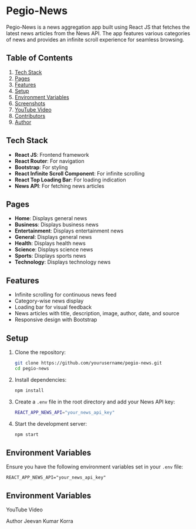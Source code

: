 # Pegio-News

Pegio-News is a news aggregation app built using React JS that fetches the latest news articles from the News API. The app features various categories of news and provides an infinite scroll experience for seamless browsing.

## Table of Contents
1. [Tech Stack](#tech-stack)
2. [Pages](#pages)
3. [Features](#features)
4. [Setup](#setup)
5. [Environment Variables](#environment-variables)
6. [Screenshots](#screenshots)
7. [YouTube Video](#youtube-video)
8. [Contributors](#contributors)
9. [Author](#author)

## Tech Stack
- **React JS**: Frontend framework
- **React Router**: For navigation
- **Bootstrap**: For styling
- **React Infinite Scroll Component**: For infinite scrolling
- **React Top Loading Bar**: For loading indication
- **News API**: For fetching news articles

## Pages
- **Home**: Displays general news
- **Business**: Displays business news
- **Entertainment**: Displays entertainment news
- **General**: Displays general news
- **Health**: Displays health news
- **Science**: Displays science news
- **Sports**: Displays sports news
- **Technology**: Displays technology news

## Features
- Infinite scrolling for continuous news feed
- Category-wise news display
- Loading bar for visual feedback
- News articles with title, description, image, author, date, and source
- Responsive design with Bootstrap

## Setup
1. Clone the repository:
    ```sh
    git clone https://github.com/yourusername/pegio-news.git
    cd pegio-news
    ```
2. Install dependencies:
    ```sh
    npm install
    ```
3. Create a `.env` file in the root directory and add your News API key:
    ```sh
    REACT_APP_NEWS_API="your_news_api_key"
    ```
4. Start the development server:
    ```sh
    npm start
    ```

## Environment Variables
Ensure you have the following environment variables set in your `.env` file:
```env
REACT_APP_NEWS_API="your_news_api_key"
```

## Environment Variables


YouTube Video



Author
Jeevan Kumar Korra
